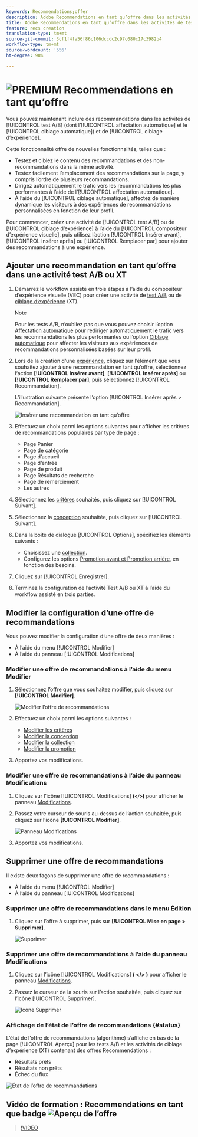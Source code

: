 ```yaml
---
keywords: Recommendations;offer
description: Adobe Recommendations en tant qu’offre dans les activités de tests A/B (y compris l’affectation automatique et le ciblage automatique) et de ciblage d’expérience (XT)
title: Adobe Recommendations en tant qu’offre dans les activités de tests A/B (y compris l’affectation automatique et le ciblage automatique) et de ciblage d’expérience (XT)
feature: recs creation
translation-type: tm+mt
source-git-commit: 3cf1f4fa56f86c106dccdc2c97c080c17c3982b4
workflow-type: tm+mt
source-wordcount: '556'
ht-degree: 98%

---
```



# ![PREMIUM](/help/assets/premium.png) Recommendations en tant qu’offre

Vous pouvez maintenant inclure des recommandations dans les activités de [!UICONTROL test A/B] (dont l’[!UICONTROL affectation automatique] et le [!UICONTROL ciblage automatique]) et de [!UICONTROL ciblage d’expérience].

Cette fonctionnalité offre de nouvelles fonctionnalités, telles que :

* Testez et ciblez le contenu des recommandations et des non-recommandations dans la même activité.
* Testez facilement l’emplacement des recommandations sur la page, y compris l’ordre de plusieurs recommandations.
* Dirigez automatiquement le trafic vers les recommandations les plus performantes à l’aide de l’[!UICONTROL affectation automatique].
* À l’aide du [!UICONTROL ciblage automatique], affectez de manière dynamique les visiteurs à des expériences de recommandations personnalisées en fonction de leur profil.

Pour commencer, créez une activité de [!UICONTROL test A/B] ou de [!UICONTROL ciblage d’expérience] à l’aide du [!UICONTROL compositeur d’expérience visuelle], puis utilisez l’action [!UICONTROL Insérer avant], [!UICONTROL Insérer après] ou [!UICONTROL Remplacer par] pour ajouter des recommandations à une expérience.

## Ajouter une recommandation en tant qu’offre dans une activité test A/B ou XT

1. Démarrez le workflow assisté en trois étapes à l’aide du compositeur d’expérience visuelle (VEC) pour créer une activité de [test A/B](/help/c-activities/t-test-ab/t-test-create-ab/test-create-ab.md) ou de [ciblage d’expérience](/help/c-activities/t-experience-target/t-xt-create/xt-create.md) (XT).

   >[!NOTE]
   >
   >Pour les tests A/B, n’oubliez pas que vous pouvez choisir l’option [Affectation automatique](/help/c-activities/automated-traffic-allocation/automated-traffic-allocation.md) pour rediriger automatiquement le trafic vers les recommandations les plus performantes ou l’option [Ciblage automatique](/help/c-activities/auto-target-to-optimize.md) pour affecter les visiteurs aux expériences de recommandations personnalisées basées sur leur profil.

1. Lors de la création d‘une [expérience](/help/c-experiences/c-visual-experience-composer/viztarget-options.md), cliquez sur l’élément que vous souhaitez ajouter à une recommandation en tant qu‘offre, sélectionnez l‘action **[!UICONTROL Insérer avant]**, **[!UICONTROL Insérer après]** ou **[!UICONTROL Remplacer par]**, puis sélectionnez [!UICONTROL Recommandation].

   L’illustration suivante présente l’option [!UICONTROL Insérer après > Recommandation].

   ![Insérer une recommandation en tant qu’offre](/help/c-recommendations/assets/replace-after-recommendations.png)

1. Effectuez un choix parmi les options suivantes pour afficher les critères de recommandations populaires par type de page :

   * Page Panier
   * Page de catégorie
   * Page d’accueil
   * Page d’entrée
   * Page de produit
   * Page Résultats de recherche
   * Page de remerciement
   * Les autres

1. Sélectionnez les [critères](/help/c-recommendations/c-algorithms/algorithms.md) souhaités, puis cliquez sur [!UICONTROL Suivant].
1. Sélectionnez la [conception](/help/c-recommendations/c-design-overview/design-overview.md) souhaitée, puis cliquez sur [!UICONTROL Suivant].
1. Dans la boîte de dialogue [!UICONTROL Options], spécifiez les éléments suivants :

   * Choisissez une [collection](/help/c-recommendations/c-products/collections.md).
   * Configurez les options [Promotion avant et Promotion arrière](/help/c-recommendations/t-create-recs-activity/adding-promotions.md), en fonction des besoins.

1. Cliquez sur [!UICONTROL Enregistrer].
1. Terminez la configuration de l’activité Test A/B ou XT à l’aide du workflow assisté en trois parties.

## Modifier la configuration d’une offre de recommandations

Vous pouvez modifier la configuration d’une offre de deux manières :

* À l’aide du menu [!UICONTROL Modifier]
* À l’aide du panneau [!UICONTROL Modifications]

### Modifier une offre de recommandations à l’aide du menu Modifier

1. Sélectionnez l’offre que vous souhaitez modifier, puis cliquez sur **[!UICONTROL Modifier]**.

   ![Modifier l’offre de recommandations](/help/c-recommendations/assets/recs-offer-edit.png)

1. Effectuez un choix parmi les options suivantes :

   * [Modifier les critères](/help/c-recommendations/c-algorithms/algorithms.md)
   * [Modifier la conception](/help/c-recommendations/c-design-overview/design-overview.md)
   * [Modifier la collection](/help/c-recommendations/c-products/collections.md)
   * [Modifier la promotion](/help/c-recommendations/t-create-recs-activity/adding-promotions.md)

1. Apportez vos modifications.

### Modifier une offre de recommandations à l’aide du panneau Modifications

1. Cliquez sur l’icône [!UICONTROL Modifications] **(`</>`)** pour afficher le panneau [Modifications](/help/c-experiences/c-visual-experience-composer/c-vec-code-editor/vec-code-editor.md).
1. Passez votre curseur de souris au-dessus de l’action souhaitée, puis cliquez sur l’icône **[!UICONTROL Modifier]**.

   ![Panneau Modifications](/help/c-recommendations/assets/recs-offer-modifications.png)

1. Apportez vos modifications.

## Supprimer une offre de recommandations

Il existe deux façons de supprimer une offre de recommandations :

* À l’aide du menu [!UICONTROL Modifier]
* À l’aide du panneau [!UICONTROL Modifications]

### Supprimer une offre de recommandations dans le menu Édition

1. Cliquez sur l’offre à supprimer, puis sur **[!UICONTROL Mise en page > Supprimer]**.

   ![Supprimer](/help/c-recommendations/assets/recs-offer-remove.png)

### Supprimer une offre de recommandations à l’aide du panneau Modifications

1. Cliquez sur l’icône [!UICONTROL Modifications] **( &lt;/> )** pour afficher le panneau [Modifications](/help/c-experiences/c-visual-experience-composer/c-vec-code-editor/vec-code-editor.md).
1. Passez le curseur de la souris sur l’action souhaitée, puis cliquez sur l’icône [!UICONTROL Supprimer].

   ![Icône Supprimer](/help/c-recommendations/assets/recs-offer-delete.png)

### Affichage de l’état de l’offre de recommandations {#status}

L’état de l’offre de recommandations (algorithme) s’affiche en bas de la page [!UICONTROL Aperçu] pour les tests A/B et les activités de ciblage d’expérience (XT) contenant des offres Recommendations :

* Résultats prêts
* Résultats non prêts
* Échec du flux

![État de l’offre de recommandations](/help/c-recommendations/assets/recs-offer-status.png)

## Vidéo de formation : Recommendations en tant que badge ![Aperçu de l’offre](/help/assets/overview.png)

>[!VIDEO](https://video.tv.adobe.com/v/28878)